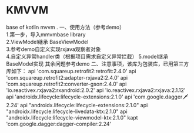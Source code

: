 # KMVVM
base of kotlin mvvm .
一、使用方法（参考demo）  
   1.第一步，导入mmvmbase library  
   2.ViewModel继承 BaseViewModel<T>  
   3.参考demo自定义实现rxjava观察者对象  
   4.自定义异常handler类（根据项目需求自定义异常拦截）
   5.model继承BaseModel实现
   其余问题参考demo
二、注意事项，该库为包装库，已用第三方库如下：
    api 'com.squareup.retrofit2:retrofit:2.4.0'
    api 'com.squareup.retrofit2:adapter-rxjava2:2.4.0'
    api 'com.squareup.retrofit2:converter-gson:2.4.0'
    api 'io.reactivex.rxjava2:rxandroid:2.0.2'
    api 'io.reactivex.rxjava2:rxjava:2.1.12'
    api 'androidx.lifecycle:lifecycle-extensions:2.1.0'
    api 'com.google.dagger:dagger:2.24'
   api "androidx.lifecycle:lifecycle-extensions:2.1.0"
    api "androidx.lifecycle:lifecycle-livedata-ktx:2.1.0"
    api "androidx.lifecycle:lifecycle-viewmodel-ktx:2.1.0"
    kapt 'com.google.dagger:dagger-compiler:2.24'
    
